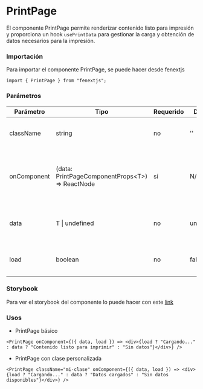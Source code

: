 # PrintPage

El componente PrintPage permite renderizar contenido listo para impresión y proporciona un hook `usePrintData` para gestionar la carga y obtención de datos necesarios para la impresión.

### Importación

Para importar el componente PrintPage, se puede hacer desde fenextjs

```tsx copy
import { PrintPage } from "fenextjs";
```

### Parámetros

| Parámetro | Tipo | Requerido | Default | Descripcion |
| --------- | ---- | --------- | ------- | ----------- |
| className | string | no | '' | Clase CSS para personalizar el contenedor del componente PrintPage. |
| onComponent | (data: PrintPageComponentProps\<T\>) =\> ReactNode | sí | N/A | Función que retorna el contenido a renderizar dentro del componente de impresión, aceptando datos de tipo `PrintPageComponentProps\<T\>`. |
| data | T \| undefined | no | undefined | Datos utilizados dentro del componente para la impresión, gestionados a través del hook `usePrintData`. |
| load | boolean | no | false | Indica si el componente está en estado de carga, mostrando un indicador de carga si es `true`. |

### Storybook

Para ver el storybook del componente lo puede hacer con este [link](https://fenextjs-component-storybook.vercel.app/?path=/story/print-page--index)

### Usos

- PrintPage básico

```tsx copy
<PrintPage onComponent={({ data, load }) => <div>{load ? "Cargando..." : data ? "Contenido listo para imprimir" : "Sin datos"}</div>} />
```

- PrintPage con clase personalizada

```tsx copy
<PrintPage className="mi-clase" onComponent={({ data, load }) => <div>{load ? "Cargando..." : data ? "Datos cargados" : "Sin datos disponibles"}</div>} />
```

